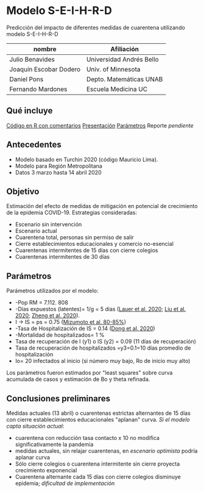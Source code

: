 # Modelo S-E-I-H-R-D
Predicción del impacto de diferentes medidas de cuarentena utilizando modelo S-E-I-H-R-D

|nombre|Afiliación  |
|--|--|
|Julio Benavides|Universidad Andrés Bello|
|Joaquín Escobar Dodero|Univ. of Minnesota
|Daniel Pons|Depto. Matemáticas UNAB
|Fernando Mardones|Escuela Medicina UC
## Qué incluye

[Código en R con comentarios](https://github.com/Instituto-Milenio-de-Datos/modelamiento-covid/blob/master/modelos/SEIHD_Benavides_et_al/SEIHR_COVID_Chile)
[Presentación](https://github.com/Instituto-Milenio-de-Datos/modelamiento-covid/tree/master/presentaciones)
[Parámetros](https://github.com/Instituto-Milenio-de-Datos/modelamiento-covid/tree/master/parametros)
Reporte *pendiente*

## Antecedentes
- Modelo basado en Turchin 2020 (código Mauricio Lima).
- Modelo para Región Metropolitana
- Datos 3 marzo hasta 14 abril 2020

## Objetivo
Estimación del efecto de medidas de mitigación en potencial de crecimiento de la epidemia COVID-19.
Estrategias consideradas:
 - Escenario sin intervención
 - Escenario actual
 - Cuarentena total, personas sin permiso de salir
 - Cierre establecimientos educacionales y comercio no-esencial
 - Cuarentenas intermitentes de 15 días con cierre colegios
 - Cuarentenas intermitentes de 30 días 

## Parámetros
Parámetros utilizados por el modelo:
 - -Pop RM = 7.112. 808
 - -Días expuestos (latentes)= 1/g = 5 días ([Lauer et al. 2020](https://annals.org/aim/fullarticle/2762808/incubation-period-coronavirus-disease-2019-covid-19-from-publicly-reported); [Liu et al. 2020](https://wellcomeopenresearch.org/articles/5-58); [Zheng et al. 2020](https://www.ijidonline.com/article/S1201-9712(20)30179-X/fulltext)). 
 - I -> IS = ps = 0.75  ([Mizumoto et al. 80-85%](https://www.eurosurveillance.org/content/10.2807/1560-7917.ES.2020.25.10.2000180))
 - -Tasa de Hospitalización de IS =  0.14 ([Dong et al. 2020](https://www.thelancet.com/journals/laninf/article/PIIS1473-3099(20)30120-1/fulltext)) 
 - -Mortalidad de hospitalizados= 1 %
 - Tasa de recuperación de I  (y1) o IS (y2) = 0.09 (11 días de recuperación)
 - Tasa de recuperación de hospitalizados =y3=0.1=10 días promedio de hospitalización
 - Io= 20 infectados al inicio (si número muy bajo, Ro de inicio muy alto)
 
 Los parámetros fueron estimados por "least squares" sobre curva acumulada de casos y estimación de Bo y theta refinada.

## Conclusiones preliminares
Medidas actuales (13 abril) o cuarentenas estrictas alternantes de 15 días con cierre establecimientos educacionales "aplanan" curva. 
*Si el modelo capta situación actual*:

 - cuarentena con reducción tasa contacto x 10 no modifica significativamente la pandemia
 - medidas actuales, sin relajar cuarentenas, en *escenario optimista* podría aplanar curva
 - Sólo cierre colegios o cuarentena intermitente sin cierre proyecta crecimiento exponencial
 - Cuarentena alternante cada 15 días con cierre colegios disminuye epidemia; *dificultad de implementación*

